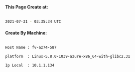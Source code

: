 
   
#### This Page Create at:

```bash

2021-07-31 - 03:35:34 UTC

```

#### Create By Machine:

```bash

Host Name : fv-az74-587

platform  : Linux-5.8.0-1039-azure-x86_64-with-glibc2.31

Ip Local  : 10.1.1.134

```

